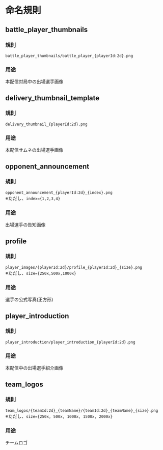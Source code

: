 # 命名規則
## battle_player_thumbnails
### 規則
`battle_player_thumbnails/battle_player_{playerId:2d}.png`

### 用途
本配信対局中の出場選手画像

## delivery_thumbnail_template
### 規則
`delivery_thumbnail_{playerId:2d}.png`

### 用途
本配信サムネの出場選手画像

## opponent_announcement
### 規則
`opponent_announcement_{playerId:2d}_{index}.png`  
※ただし、`index={1,2,3,4}`

### 用途
出場選手の告知画像

## profile
### 規則
`player_images/{playerId:2d}/profile_{playerId:2d}_{size}.png`  
※ただし、`size={250x,500x,1000x}`

### 用途
選手の公式写真(正方形)

## player_introduction
### 規則
`player_introduction/player_introduction_{playerId:2d}.png`

### 用途
本配信中の出場選手紹介画像

## team_logos
### 規則
`team_logos/{teamId:2d}_{teamName}/{teamId:2d}_{teamName}_{size}.png`  
※ただし、`size={250x, 500x, 1000x, 1500x, 2000x}`

### 用途
チームロゴ
